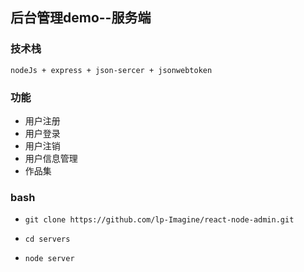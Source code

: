 <!--
 * @Descripttion: 
 * @version: 
 * @Author: peng
 * @Date: 2021-07-19 11:24:52
 * @LastEditors: peng
 * @LastEditTime: 2021-07-19 11:30:22
-->
## 后台管理demo--服务端

### 技术栈
`nodeJs + express + json-sercer + jsonwebtoken`

### 功能

- 用户注册
- 用户登录
- 用户注销
- 用户信息管理
- 作品集

### bash

- `git clone https://github.com/lp-Imagine/react-node-admin.git`

- `cd servers`

- `node server`



